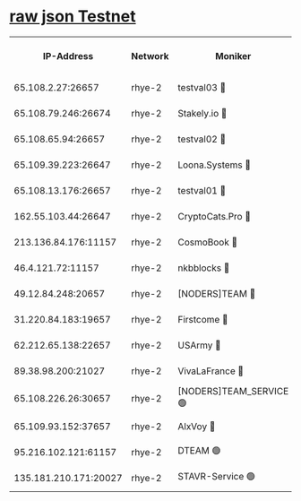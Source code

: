 
[raw json Testnet](https://rpc-check.quickt.stavr.tech/quickt/rpc-quickt-result.json)
=


<table><tr><th>IP-Address</th><th>Network</th><th>Moniker</th><th>Latest Block Height</th><th>Earliest Block Height</th><th>Catching Up</th><th>Tx Index</th><th>Voting Power</th><th>Scan Time</th></tr><tr><td>65.108.2.27:26657</td><td>rhye-2</td><td>testval03 🔴</td><td>338517</td><td>1</td><td>False</td><td>on</td><td>11002050</td><td>2024-01-14T20:55:09.315700932UTC</td></tr><tr><td>65.108.79.246:26674</td><td>rhye-2</td><td>Stakely.io 🔴</td><td>338518</td><td>1</td><td>False</td><td>on</td><td>10010</td><td>2024-01-14T20:55:13.803767701UTC</td></tr><tr><td>65.108.65.94:26657</td><td>rhye-2</td><td>testval02 🔴</td><td>338519</td><td>1</td><td>False</td><td>on</td><td>11002050</td><td>2024-01-14T20:55:16.606645662UTC</td></tr><tr><td>65.109.39.223:26647</td><td>rhye-2</td><td>Loona.Systems 🔴</td><td>338519</td><td>1</td><td>False</td><td>off</td><td>86949</td><td>2024-01-14T20:55:19.060125630UTC</td></tr><tr><td>65.108.13.176:26657</td><td>rhye-2</td><td>testval01 🔴</td><td>338519</td><td>1</td><td>False</td><td>on</td><td>13082010</td><td>2024-01-14T20:55:19.712317745UTC</td></tr><tr><td>162.55.103.44:26647</td><td>rhye-2</td><td>CryptoCats.Pro 🔴</td><td>338525</td><td>1</td><td>False</td><td>off</td><td>9999</td><td>2024-01-14T20:55:51.889600463UTC</td></tr><tr><td>213.136.84.176:11157</td><td>rhye-2</td><td>CosmoBook 🔴</td><td>338524</td><td>65301</td><td>False</td><td>off</td><td>1528057</td><td>2024-01-14T20:55:45.355821422UTC</td></tr><tr><td>46.4.121.72:11157</td><td>rhye-2</td><td>nkbblocks 🔴</td><td>338516</td><td>70101</td><td>False</td><td>off</td><td>81491</td><td>2024-01-14T20:55:00.962841249UTC</td></tr><tr><td>49.12.84.248:20657</td><td>rhye-2</td><td>[NODERS]TEAM 🔴</td><td>338522</td><td>146001</td><td>False</td><td>on</td><td>59690</td><td>2024-01-14T20:55:32.753881911UTC</td></tr><tr><td>31.220.84.183:19657</td><td>rhye-2</td><td>Firstcome 🔴</td><td>338517</td><td>165001</td><td>False</td><td>off</td><td>724902</td><td>2024-01-14T20:55:08.954705969UTC</td></tr><tr><td>62.212.65.138:22657</td><td>rhye-2</td><td>USArmy 🔴</td><td>338517</td><td>198001</td><td>False</td><td>on</td><td>59069</td><td>2024-01-14T20:55:08.394047302UTC</td></tr><tr><td>89.38.98.200:21027</td><td>rhye-2</td><td>VivaLaFrance 🔴</td><td>338516</td><td>220501</td><td>False</td><td>off</td><td>10000</td><td>2024-01-14T20:55:03.454812430UTC</td></tr><tr><td>65.108.226.26:30657</td><td>rhye-2</td><td>[NODERS]TEAM_SERVICE 🟢</td><td>338519</td><td>241501</td><td>False</td><td>on</td><td>0</td><td>2024-01-14T20:55:19.376907691UTC</td></tr><tr><td>65.109.93.152:37657</td><td>rhye-2</td><td>AlxVoy 🔴</td><td>338517</td><td>315173</td><td>False</td><td>on</td><td>143351</td><td>2024-01-14T20:55:05.958118904UTC</td></tr><tr><td>95.216.102.121:61157</td><td>rhye-2</td><td>DTEAM 🟢</td><td>338518</td><td>337101</td><td>False</td><td>on</td><td>0</td><td>2024-01-14T20:55:14.220523117UTC</td></tr><tr><td>135.181.210.171:20027</td><td>rhye-2</td><td>STAVR-Service 🟢</td><td>338521</td><td>337801</td><td>False</td><td>on</td><td>0</td><td>2024-01-14T20:55:30.365651777UTC</td></tr></table>